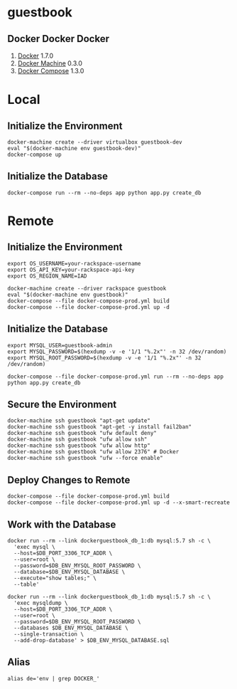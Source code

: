 # guestbook

## Docker Docker Docker 

1. [Docker](https://docs.docker.com/installation/) 1.7.0
1. [Docker Machine](https://docs.docker.com/machine/#installation) 0.3.0
1. [Docker Compose](https://docs.docker.com/compose/install/) 1.3.0

# Local

## Initialize the Environment

```
docker-machine create --driver virtualbox guestbook-dev
eval "$(docker-machine env guestbook-dev)"
docker-compose up
```

## Initialize the Database

```
docker-compose run --rm --no-deps app python app.py create_db
```

# Remote

## Initialize the Environment

```
export OS_USERNAME=your-rackspace-username
export OS_API_KEY=your-rackspace-api-key
export OS_REGION_NAME=IAD
```

```
docker-machine create --driver rackspace guestbook
eval "$(docker-machine env guestbook)"
docker-compose --file docker-compose-prod.yml build
docker-compose --file docker-compose-prod.yml up -d
```

## Initialize the Database

```
export MYSQL_USER=guestbook-admin
export MYSQL_PASSWORD=$(hexdump -v -e '1/1 "%.2x"' -n 32 /dev/random)
export MYSQL_ROOT_PASSWORD=$(hexdump -v -e '1/1 "%.2x"' -n 32 /dev/random)

docker-compose --file docker-compose-prod.yml run --rm --no-deps app python app.py create_db
```

## Secure the Environment

```
docker-machine ssh guestbook "apt-get update"
docker-machine ssh guestbook "apt-get -y install fail2ban"
docker-machine ssh guestbook "ufw default deny"
docker-machine ssh guestbook "ufw allow ssh"
docker-machine ssh guestbook "ufw allow http"
docker-machine ssh guestbook "ufw allow 2376" # Docker
docker-machine ssh guestbook "ufw --force enable"
```

## Deploy Changes to Remote

```
docker-compose --file docker-compose-prod.yml build
docker-compose --file docker-compose-prod.yml up -d --x-smart-recreate
```

## Work with the Database

```
docker run --rm --link dockerguestbook_db_1:db mysql:5.7 sh -c \
  'exec mysql \
  --host=$DB_PORT_3306_TCP_ADDR \
  --user=root \
  --password=$DB_ENV_MYSQL_ROOT_PASSWORD \
  --database=$DB_ENV_MYSQL_DATABASE \
  --execute="show tables;" \
  --table'

docker run --rm --link dockerguestbook_db_1:db mysql:5.7 sh -c \
  'exec mysqldump \
  --host=$DB_PORT_3306_TCP_ADDR \
  --user=root \
  --password=$DB_ENV_MYSQL_ROOT_PASSWORD \ 
  --databases $DB_ENV_MYSQL_DATABASE \
  --single-transaction \
  --add-drop-database' > $DB_ENV_MYSQL_DATABASE.sql
```

## Alias

```
alias de='env | grep DOCKER_'
```
